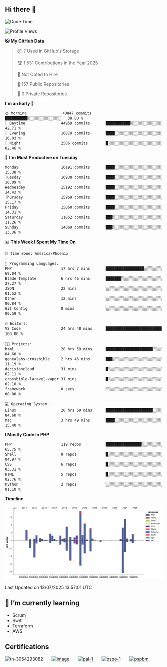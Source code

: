 ## Hi there 👋

<!--START_SECTION:waka-->
![Code Time](http://img.shields.io/badge/Code%20Time-11%2C368%20hrs%208%20mins-blue)

![Profile Views](http://img.shields.io/badge/Profile%20Views-0-blue)

**🐱 My GitHub Data** 

> 📦 ? Used in GitHub's Storage 
 > 
> 🏆 1,531 Contributions in the Year 2025
 > 
> 🚫 Not Opted to Hire
 > 
> 📜 157 Public Repositories 
 > 
> 🔑 0 Private Repositories 
 > 
**I'm an Early 🐤** 

```text
🌞 Morning                40847 commits       ██████████░░░░░░░░░░░░░░░   38.80 % 
🌆 Daytime                44959 commits       ███████████░░░░░░░░░░░░░░   42.71 % 
🌃 Evening                16879 commits       ████░░░░░░░░░░░░░░░░░░░░░   16.03 % 
🌙 Night                  2586 commits        █░░░░░░░░░░░░░░░░░░░░░░░░   02.46 % 
```
📅 **I'm Most Productive on Tuesday** 

```text
Monday                   16191 commits       ████░░░░░░░░░░░░░░░░░░░░░   15.38 % 
Tuesday                  16938 commits       ████░░░░░░░░░░░░░░░░░░░░░   16.09 % 
Wednesday                15192 commits       ████░░░░░░░░░░░░░░░░░░░░░   14.43 % 
Thursday                 15969 commits       ████░░░░░░░░░░░░░░░░░░░░░   15.17 % 
Friday                   15060 commits       ████░░░░░░░░░░░░░░░░░░░░░   14.31 % 
Saturday                 11852 commits       ███░░░░░░░░░░░░░░░░░░░░░░   11.26 % 
Sunday                   14069 commits       ███░░░░░░░░░░░░░░░░░░░░░░   13.36 % 
```


📊 **This Week I Spent My Time On** 

```text
🕑︎ Time Zone: America/Phoenix

💬 Programming Languages: 
PHP                      17 hrs 7 mins       █████████████████░░░░░░░░   69.04 % 
Blade Template           6 hrs 46 mins       ███████░░░░░░░░░░░░░░░░░░   27.27 % 
JSON                     22 mins             ░░░░░░░░░░░░░░░░░░░░░░░░░   01.52 % 
Other                    12 mins             ░░░░░░░░░░░░░░░░░░░░░░░░░   00.84 % 
Git Config               8 mins              ░░░░░░░░░░░░░░░░░░░░░░░░░   00.59 % 

🔥 Editors: 
VS Code                  24 hrs 48 mins      █████████████████████████   100.00 % 

🐱‍💻 Projects: 
html                     20 hrs 59 mins      █████████████████████░░░░   84.60 % 
genealabs-crossbible     2 hrs 46 mins       ███░░░░░░░░░░░░░░░░░░░░░░   11.19 % 
decisioncloud            31 mins             █░░░░░░░░░░░░░░░░░░░░░░░░   02.11 % 
crossbible-laravel-vapor 31 mins             █░░░░░░░░░░░░░░░░░░░░░░░░   02.10 % 
framework                0 secs              ░░░░░░░░░░░░░░░░░░░░░░░░░   00.00 % 

💻 Operating System: 
Linux                    20 hrs 59 mins      █████████████████████░░░░   84.60 % 
Mac                      3 hrs 49 mins       ████░░░░░░░░░░░░░░░░░░░░░   15.40 % 
```

**I Mostly Code in PHP** 

```text
PHP                      119 repos           ████████████████░░░░░░░░░   65.75 % 
Shell                    9 repos             █░░░░░░░░░░░░░░░░░░░░░░░░   04.97 % 
CSS                      6 repos             █░░░░░░░░░░░░░░░░░░░░░░░░   03.31 % 
HTML                     5 repos             █░░░░░░░░░░░░░░░░░░░░░░░░   02.76 % 
Python                   2 repos             ░░░░░░░░░░░░░░░░░░░░░░░░░   01.10 % 
```



**Timeline**

![Lines of Code chart](https://raw.githubusercontent.com/mikebronner/mikebronner/master/assets/bar_graph.png)


 Last Updated on 13/07/2025 13:57:01 UTC
<!--END_SECTION:waka-->

<!--
**mikebronner/mikebronner** is a ✨ _special_ ✨ repository because its `README.md` (this file) appears on your GitHub profile.

Here are some ideas to get you started:

- 🔭 I’m currently working on ...
- 🌱 I’m currently learning ...
- 👯 I’m looking to collaborate on ...
- 🤔 I’m looking for help with ...
- 💬 Ask me about ...
- 📫 How to reach me: ...
- 😄 Pronouns: ...
- ⚡ Fun fact: ...
-->

## 🌱 I’m currently learning

- Scrum
- Swift
- Terraform
- AWS

## Certifications

![th-3054293082](https://user-images.githubusercontent.com/1791050/208267034-c5006f82-ae89-41eb-9478-7106c5aba070.jpg)
&nbsp;&nbsp;&nbsp;&nbsp;&nbsp;
[![image](https://images.credly.com/size/100x100/images/a2790314-008a-4c3d-9553-f5e84eb359ba/image.png)](https://www.credly.com/users/mike-bronner)
&nbsp;&nbsp;&nbsp;&nbsp;&nbsp;
[![pal-1](https://images.credly.com/size/100x100/images/78c772ee-6b3c-4348-ac66-58ac5a2cf581/image.png)](https://www.credly.com/users/mike-bronner)
&nbsp;&nbsp;&nbsp;&nbsp;&nbsp;
[![pspo-1](https://images.credly.com/size/100x100/images/591762c5-fae7-49c6-b326-e1756979928d/image.png)](https://www.credly.com/users/mike-bronner)
&nbsp;&nbsp;&nbsp;&nbsp;&nbsp;
[![pspbm](https://images.credly.com/size/100x100/images/55a21a78-59af-4294-810e-e4014e9ca1be/image.png)](https://www.credly.com/users/mike-bronner)
